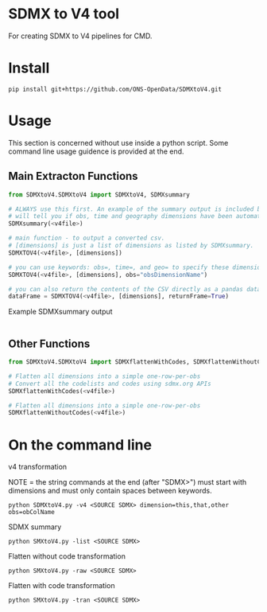 # SDMX to V4 tool

For creating SDMX to V4 pipelines for CMD.


# Install

`pip install git+https://github.com/ONS-OpenData/SDMXtoV4.git`


# Usage

This section is concerned without use inside a python script. Some command line usage guidence is provided at the end.


## Main Extracton Functions

```python
from SDMXtoV4.SDMXtoV4 import SDMXtoV4, SDMXsummary

# ALWAYS use this first. An example of the summary output is included below.
# will tell you if obs, time and geography dimensions have been automatically found.
SDMXsummary(<v4file>)

# main function - to output a converted csv.
# [dimensions] is just a list of dimensions as listed by SDMXsummary.
SDMXTOV4(<v4file>, [dimensions])

# you can use keywords: obs=, time=, and geo= to specify these dimension where needed.
SDMXTOV4(<v4file>, [dimensions], obs="obsDimensionName")

# you can also return the contents of the CSV directly as a pandas dataframe instead of writing.
dataFrame = SDMXTOV4(<v4file>, [dimensions], returnFrame=True)

```

Example SDMXsummary output
```

```

## Other Functions
```python
from SDMXtoV4.SDMXtoV4 import SDMXflattenWithCodes, SDMXflattenWithoutCodes

# Flatten all dimensions into a simple one-row-per-obs
# Convert all the codelists and codes using sdmx.org APIs
SDMXflattenWithCodes(<v4file>)

# Flatten all dimensions into a simple one-row-per-obs
SDMXflattenWithoutCodes(<v4file>)

```


# On the command line


v4 transformation

NOTE = the string commands at the end (after "SDMX>") must start with dimensions and must only contain spaces between keywords.

```python SDMXtoV4.py -v4 <SOURCE SDMX> dimension=this,that,other obs=obColName```


SDMX summary

```python SMXtoV4.py -list <SOURCE SDMX>```


Flatten without code transformation

```python SMXtoV4.py -raw <SOURCE SDMX>```


Flatten with code transformation

```python SMXtoV4.py -tran <SOURCE SDMX>```

